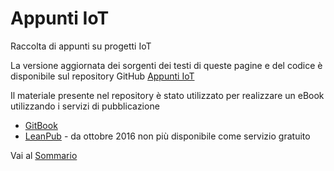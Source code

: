 # Appunti IoT
Raccolta di appunti su progetti IoT

La versione aggiornata dei sorgenti dei testi di queste pagine e del codice è disponibile sul repository GitHub [Appunti IoT](https://github.com/emanbuc/Appunti_IoT)

Il materiale presente nel repository è stato utilizzato per realizzare un eBook utilizzando i servizi di pubblicazione
* [GitBook](https://www.gitbook.com/)
* [LeanPub](https://leanpub.com/) - da ottobre 2016 non più disponibile come servizio gratuito


Vai al [Sommario](SUMMARY.md)


